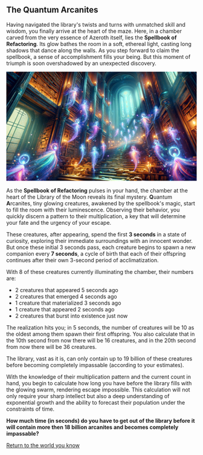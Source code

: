 ## The Quantum Arcanites

Having navigated the library's twists and turns with unmatched skill and wisdom, you finally arrive at the heart of the
maze. Here, in a chamber carved from the very essence of Azeroth itself, lies the **Spellbook of Refactoring**. Its glow
bathes the room in a soft, ethereal light, casting long shadows that dance along the walls. As you step forward to claim
the spellbook, a sense of accomplishment fills your being. But this moment of triumph is soon overshadowed by an
unexpected discovery.

![quantum-arcanites.png](images%2Fquantum-arcanites.png)

As the **Spellbook of Refactoring** pulses in your hand, the chamber at the heart of the Library of the Moon reveals its
final mystery. **Q**uantum **A**rcanites, tiny glowing creatures, awakened by the spellbook's magic, start to fill the
room with their luminescence. Observing their behavior, you quickly discern a pattern to their multiplication, a key
that will determine your fate and the urgency of your escape.

These creatures, after appearing, spend the first **3 seconds** in a state of curiosity, exploring their immediate
surroundings with an innocent wonder. But once these initial 3 seconds pass, each creature begins to spawn a new
companion every **7 seconds**, a cycle of birth that each of their offspring continues after their own 3-second period of
acclimatization.

With 8 of these creatures currently illuminating the chamber, their numbers are:

- 2 creatures that appeared 5 seconds ago
- 2 creatures that emerged 4 seconds ago
- 1 creature that materialized 3 seconds ago
- 1 creature that appeared 2 seconds ago
- 2 creatures that burst into existence just now

The realization hits you; in 5 seconds, the number of creatures will be 10 as the oldest among them spawn their first
offspring. You also calculate that in the 10th second from now there will be 16 creatures, and in the 20th second from
now there will be 36 creatures.

The library, vast as it is, can only contain up to 19 billion of these creatures before becoming completely impassable
(according to your estimates).

With the knowledge of their multiplication pattern and the current count in hand, you begin to calculate how long you
have before the library fills with the glowing swarm, rendering escape impossible. This calculation will not only
require your sharp intellect but also a deep understanding of exponential growth and the ability to forecast their
population under the constraints of time.

**How much time (in seconds) do you have to get out of the library before it will contain more then 18 billion 
arcanites and becomes completely impassable?**

[Return to the world you know](05-epilogue.md)